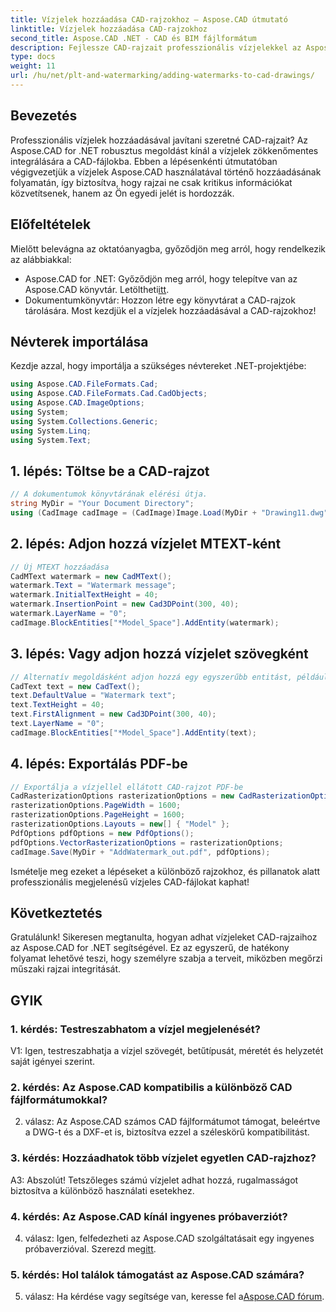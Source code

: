 ```yaml
---
title: Vízjelek hozzáadása CAD-rajzokhoz – Aspose.CAD útmutató
linktitle: Vízjelek hozzáadása CAD-rajzokhoz
second_title: Aspose.CAD .NET - CAD és BIM fájlformátum
description: Fejlessze CAD-rajzait professzionális vízjelekkel az Aspose.CAD for .NET segítségével. Kövesse lépésről lépésre szóló útmutatónkat a személyre szabott és megnyerő tervekhez.
type: docs
weight: 11
url: /hu/net/plt-and-watermarking/adding-watermarks-to-cad-drawings/
---
```

## Bevezetés

Professzionális vízjelek hozzáadásával javítani szeretné CAD-rajzait? Az Aspose.CAD for .NET robusztus megoldást kínál a vízjelek zökkenőmentes integrálására a CAD-fájlokba. Ebben a lépésenkénti útmutatóban végigvezetjük a vízjelek Aspose.CAD használatával történő hozzáadásának folyamatán, így biztosítva, hogy rajzai ne csak kritikus információkat közvetítsenek, hanem az Ön egyedi jelét is hordozzák.

## Előfeltételek

Mielőtt belevágna az oktatóanyagba, győződjön meg arról, hogy rendelkezik az alábbiakkal:
-  Aspose.CAD for .NET: Győződjön meg arról, hogy telepítve van az Aspose.CAD könyvtár. Letöltheti[itt](https://releases.aspose.com/cad/net/).
- Dokumentumkönyvtár: Hozzon létre egy könyvtárat a CAD-rajzok tárolására.
Most kezdjük el a vízjelek hozzáadásával a CAD-rajzokhoz!

## Névterek importálása

Kezdje azzal, hogy importálja a szükséges névtereket .NET-projektjébe:

```csharp
using Aspose.CAD.FileFormats.Cad;
using Aspose.CAD.FileFormats.Cad.CadObjects;
using Aspose.CAD.ImageOptions;
using System;
using System.Collections.Generic;
using System.Linq;
using System.Text;
```

## 1. lépés: Töltse be a CAD-rajzot

```csharp
// A dokumentumok könyvtárának elérési útja.
string MyDir = "Your Document Directory";
using (CadImage cadImage = (CadImage)Image.Load(MyDir + "Drawing11.dwg")) {
```

## 2. lépés: Adjon hozzá vízjelet MTEXT-ként

```csharp
// Új MTEXT hozzáadása
CadMText watermark = new CadMText();
watermark.Text = "Watermark message";
watermark.InitialTextHeight = 40;
watermark.InsertionPoint = new Cad3DPoint(300, 40);
watermark.LayerName = "0";
cadImage.BlockEntities["*Model_Space"].AddEntity(watermark);
```

## 3. lépés: Vagy adjon hozzá vízjelet szövegként

```csharp
// Alternatív megoldásként adjon hozzá egy egyszerűbb entitást, például a szöveget
CadText text = new CadText();
text.DefaultValue = "Watermark text";
text.TextHeight = 40;
text.FirstAlignment = new Cad3DPoint(300, 40);
text.LayerName = "0";
cadImage.BlockEntities["*Model_Space"].AddEntity(text);
```

## 4. lépés: Exportálás PDF-be

```csharp
// Exportálja a vízjellel ellátott CAD-rajzot PDF-be
CadRasterizationOptions rasterizationOptions = new CadRasterizationOptions();
rasterizationOptions.PageWidth = 1600;
rasterizationOptions.PageHeight = 1600;
rasterizationOptions.Layouts = new[] { "Model" };
PdfOptions pdfOptions = new PdfOptions();
pdfOptions.VectorRasterizationOptions = rasterizationOptions;
cadImage.Save(MyDir + "AddWatermark_out.pdf", pdfOptions);
```

Ismételje meg ezeket a lépéseket a különböző rajzokhoz, és pillanatok alatt professzionális megjelenésű vízjeles CAD-fájlokat kaphat!

## Következtetés

Gratulálunk! Sikeresen megtanulta, hogyan adhat vízjeleket CAD-rajzaihoz az Aspose.CAD for .NET segítségével. Ez az egyszerű, de hatékony folyamat lehetővé teszi, hogy személyre szabja a terveit, miközben megőrzi műszaki rajzai integritását.

## GYIK

### 1. kérdés: Testreszabhatom a vízjel megjelenését?

V1: Igen, testreszabhatja a vízjel szövegét, betűtípusát, méretét és helyzetét saját igényei szerint.

### 2. kérdés: Az Aspose.CAD kompatibilis a különböző CAD fájlformátumokkal?

2. válasz: Az Aspose.CAD számos CAD fájlformátumot támogat, beleértve a DWG-t és a DXF-et is, biztosítva ezzel a széleskörű kompatibilitást.

### 3. kérdés: Hozzáadhatok több vízjelet egyetlen CAD-rajzhoz?

A3: Abszolút! Tetszőleges számú vízjelet adhat hozzá, rugalmasságot biztosítva a különböző használati esetekhez.

### 4. kérdés: Az Aspose.CAD kínál ingyenes próbaverziót?

4. válasz: Igen, felfedezheti az Aspose.CAD szolgáltatásait egy ingyenes próbaverzióval. Szerezd meg[itt](https://releases.aspose.com/).

### 5. kérdés: Hol találok támogatást az Aspose.CAD számára?

 5. válasz: Ha kérdése vagy segítsége van, keresse fel a[Aspose.CAD fórum](https://forum.aspose.com/c/cad/19).